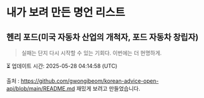 # 내가 보려 만든 명언 리스트

##  헨리 포드(미국 자동차 산업의 개척자, 포드 자동차 창립자)
> 실패는 단지 다시 시작할 수 있는 기회다. 이번에는 더 현명하게.


⏳ 업데이트 시간: 2025-05-28 04:14:58 (UTC)

출처 : https://github.com/gwongibeom/korean-advice-open-api/blob/main/README.md
재밌게 보려고 만들었습니다.
